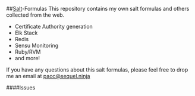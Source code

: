##[Salt](http://www.saltstack.com/community/)-Formulas 
This repository contains my own salt formulas and others collected from the web. 

  * Certificate Authority generation 
  * Elk Stack
  * Redis
  * Sensu Monitoring
  * Ruby/RVM
  * and more!

If you have any questions about this salt formulas, please feel free to drop me an email at <paoc@sequel.ninja>
  
####Issues
